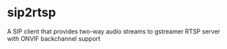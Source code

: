 # sip2rtsp
A SIP client that provides two-way audio streams to gstreamer RTSP server with ONVIF backchannel support
